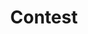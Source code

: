 ---
title: "Contest"
type: event
day: sunday
start: 10:00
duration: 5h0m
width: 1
location: Aula - Contest floor
people: contestants
weight: 10
---